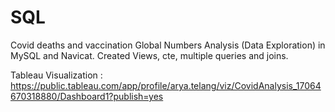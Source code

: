 # SQL
Covid deaths and vaccination Global Numbers Analysis (Data Exploration) in MySQL and Navicat.
Created Views, cte, multiple queries and joins.

Tableau Visualization : https://public.tableau.com/app/profile/arya.telang/viz/CovidAnalysis_17064670318880/Dashboard1?publish=yes
